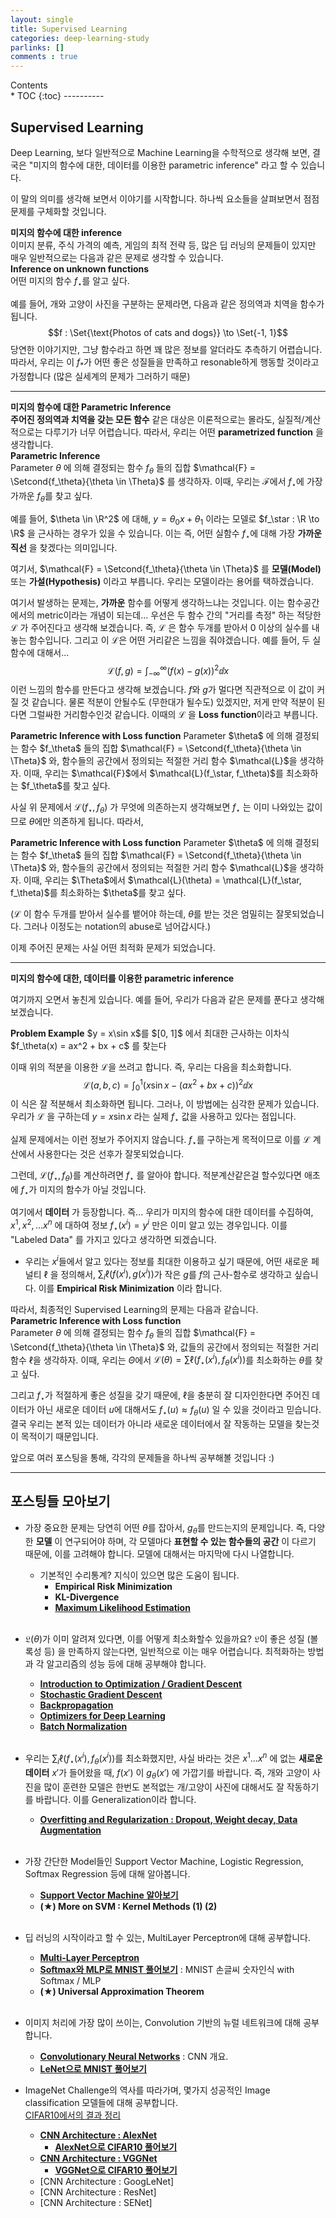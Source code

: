 ```yaml
---
layout: single
title: Supervised Learning
categories: deep-learning-study
parlinks: []
comments : true
---
```

<div id="toc">
Contents
</div>
* TOC
{:toc}
----------

## Supervised Learning
Deep Learning, 보다 일반적으로 Machine Learning을 수학적으로 생각해 보면, 결국은 "미지의 함수에 대한, 데이터를 이용한 parametric inference" 라고 할 수 있습니다. 

이 말의 의미를 생각해 보면서 이야기를 시작합니다. 하나씩 요소들을 살펴보면서 점점 문제를 구체화할 것입니다. 

**미지의 함수에 대한 inference**  
이미지 분류, 주식 가격의 예측, 게임의 최적 전략 등, 많은 딥 러닝의 문제들이 있지만 매우 일반적으로는 다음과 같은 문제로 생각할 수 있습니다. 
<span style="display:block" class="math_item">
    <b class="math_item_title">Inference on unknown functions</b>  
    어떤 미지의 함수 $f_\star$를 알고 싶다.
</span> 

예를 들어, 개와 고양이 사진을 구분하는 문제라면, 다음과 같은 정의역과 치역을 함수가 됩니다. 
$$f : \Set{\text{Photos of cats and dogs}} \to \Set{-1, 1}$$
당연한 이야기지만, 그냥 함수라고 하면 꽤 많은 정보를 알더라도 추측하기 어렵습니다. 따라서, 우리는 이 $f_*$가 어떤 좋은 성질들을 만족하고 resonable하게 행동할 것이라고 가정합니다 (많은 실세계의 문제가 그러하기 때문) 

------------------------------------------------

**미지의 함수에 대한 Parametric Inference**  
**주어진 정의역과 치역을 갖는 모든 함수** 같은 대상은 이론적으로는 몰라도, 실질적/계산적으로는 다루기가 너무 어렵습니다. 따라서, 우리는 어떤 **parametrized function** 을 생각합니다. 
<span style="display:block" class="math_item">
    <b class="math_item_title">Parametric Inference</b>  
    Parameter $\theta$ 에 의해 결정되는 함수 $f_\theta$ 들의 집합 $\mathcal{F} = \Setcond{f_\theta}{\theta \in \Theta}$ 를 생각하자. 이때, 우리는 $\mathcal{F}$에서 $f_\star$에 가장 가까운 $f_\theta$를 찾고 싶다. 
</span> 

예를 들어, $\theta \in \R^2$ 에 대해, $y = \theta_0 x + \theta_1$ 이라는 모델로 $f_\star : \R \to \R$ 을 근사하는 경우가 있을 수 있습니다. 이는 즉, 어떤 실함수 $f_\star$에 대해 가장 **가까운 직선** 을 찾겠다는 의미입니다. 

여기서, $\mathcal{F} = \Setcond{f_\theta}{\theta \in \Theta}$ 를 **모델(Model)** 또는 **가설(Hypothesis)** 이라고 부릅니다. 우리는 모델이라는 용어를 택하겠습니다. 

여기서 발생하는 문제는, **가까운** 함수를 어떻게 생각하느냐는 것입니다. 이는 함수공간에서의 metric이라는 개념이 되는데... 우선은 두 함수 간의 "거리를 측정" 하는 적당한 $\mathcal{L}$ 가 주어진다고 생각해 보겠습니다. 즉, $\mathcal{L}$ 은 함수 두개를 받아서 0 이상의 실수를 내놓는 함수입니다. 그리고 이 $\mathcal{L}$은 어떤 거리같은 느낌을 줘야겠습니다. 예를 들어, 두 실함수에 대해서...
$$\mathcal{L}(f, g) = \int_{-\infty}^{\infty} (f(x) - g(x))^2\dd{x}$$
이런 느낌의 함수를 만든다고 생각해 보겠습니다. $f$와 $g$가 멀다면 직관적으로 이 값이 커질 것 같습니다. 물론 적분이 안될수도 (무한대가 될수도) 있겠지만, 저게 만약 적분이 된다면 그럴싸한 거리함수인것 같습니다. 이때의 $\mathcal{L}$ 을 **Loss function**이라고 부릅니다. 

<span style="display:block" class="math_item">
    <b class="math_item_title">Parametric Inference with Loss function</b>  
    Parameter $\theta$ 에 의해 결정되는 함수 $f_\theta$ 들의 집합 $\mathcal{F} = \Setcond{f_\theta}{\theta \in \Theta}$ 와, 함수들의 공간에서 정의되는 적절한 거리 함수 $\mathcal{L}$을 생각하자. 이때, 우리는 $\mathcal{F}$에서 $\mathcal{L}(f_\star, f_\theta)$를 최소화하는 $f_\theta$를 찾고 싶다. 
</span> 

사실 위 문제에서 $\mathcal{L}(f_\star, f_\theta)$ 가 무엇에 의존하는지 생각해보면 $f_\star$ 는 이미 나와있는 값이므로 $\theta$에만 의존하게 됩니다. 따라서, 

<span style="display:block" class="math_item">
    <b class="math_item_title">Parametric Inference with Loss function</b>  
    Parameter $\theta$ 에 의해 결정되는 함수 $f_\theta$ 들의 집합 $\mathcal{F} = \Setcond{f_\theta}{\theta \in \Theta}$ 와, 함수들의 공간에서 정의되는 적절한 거리 함수 $\mathcal{L}$을 생각하자. 이때, 우리는 $\Theta$에서 $\mathcal{L}(\theta) = \mathcal{L}(f_\star, f_\theta)$를 최소화하는 $\theta$를 찾고 싶다. 
</span> 

($\mathcal{L}$ 이 함수 두개를 받아서 실수를 뱉어야 하는데, $\theta$를 받는 것은 엄밀히는 잘못되었습니다. 그러나 이정도는 notation의 abuse로 넘어갑시다.)

이제 주어진 문제는 사실 어떤 최적화 문제가 되었습니다.

------------------------------------------------

**미지의 함수에 대한, 데이터를 이용한 parametric inference**  

여기까지 오면서 놓친게 있습니다. 예를 들어, 우리가 다음과 같은 문제를 푼다고 생각해 보겠습니다. 

<span style="display:block" class="math_item">
    <b class="math_item_title">Problem Example</b>  
    $y = x\sin x$를 $[0, 1]$ 에서 최대한 근사하는 이차식 $f_\theta(x) = ax^2 + bx + c$ 를 찾는다
</span> 

이때 위의 적분을 이용한 $\mathcal{L}$을 쓰려고 합니다. 즉, 우리는 다음을 최소화합니다. 
$$\mathcal{L}(a, b, c) = \int_{0}^{1} (x \sin x - (ax^2 + bx + c))^2 \dd{x}$$
이 식은 잘 적분해서 최소화하면 됩니다. 그러나, 이 방법에는 심각한 문제가 있습니다. 우리가 $\mathcal{L}$ 을 구하는데 $y = x \sin x$ 라는 실제 $f_\star$ 값을 사용하고 있다는 점입니다. 

실제 문제에서는 이런 정보가 주어지지 않습니다. $f_\star$를 구하는게 목적이므로 이를 $\mathcal{L}$ 계산에서 사용한다는 것은 선후가 잘못되었습니다. 

그런데, $\mathcal{L}(f_\star, f_\theta)$를 계산하려면 $f_\star$ 를 알아야 합니다. 적분계산같은걸 할수있다면 애초에 $f_\star$가 미지의 함수가 아닐 것입니다. 

여기에서 **데이터** 가 등장합니다. 즉... 우리가 미지의 함수에 대한 데이터를 수집하여, $x^1, x^2, \dots x^n$ 에 대하여 정보 $f_\star(x^i) = y^i$ 만은 이미 알고 있는 경우입니다. 이를 "Labeled Data" 를 가지고 있다고 생각하면 되겠습니다. 
- 우리는 $x^i$들에서 알고 있다는 정보를 최대한 이용하고 싶기 때문에, 어떤 새로운 페널티 $\ell$ 을 정의해서, $\sum_i \ell(f(x^i), g(x^i))$가 작은 $g$를 $f$의 근사-함수로 생각하고 싶습니다. 이를 **Empirical Risk Minimization** 이라 합니다. 

따라서, 최종적인 Supervised Learning의 문제는 다음과 같습니다. 
<span style="display:block" class="math_item">
    <b class="math_item_title">Parametric Inference with Loss function</b>  
    Parameter $\theta$ 에 의해 결정되는 함수 $f_\theta$ 들의 집합 $\mathcal{F} = \Setcond{f_\theta}{\theta \in \Theta}$ 와, 값들의 공간에서 정의되는 적절한 거리 함수 $\ell$을 생각하자. 이때, 우리는 $\Theta$에서 $\mathcal{L}(\theta) = \sum \ell(f_\star(x^i), f_\theta(x^i))$를 최소화하는 $\theta$를 찾고 싶다. 
</span> 

그리고 $f_\star$가 적절하게 좋은 성질을 갖기 때문에, $\ell$을 충분히 잘 디자인한다면 주어진 데이터가 아닌 새로운 데이터 $u$에 대해서도 $f_\star(u) \approx f_\theta(u)$ 일 수 있을 것이라고 믿습니다. 결국 우리는 본적 있는 데이터가 아니라 새로운 데이터에서 잘 작동하는 모델을 찾는것이 목적이기 때문입니다. 

앞으로 여러 포스팅을 통해, 각각의 문제들을 하나씩 공부해볼 것입니다 :) 

------------------------------------------------

## 포스팅들 모아보기 
- 가장 중요한 문제는 당연히 어떤 $\theta$를 잡아서, $g_\theta$를 만드는지의 문제입니다. 즉, 다양한 **모델** 이 연구되어야 하며, 각 모델마다 **표현할 수 있는 함수들의 공간** 이 다르기 때문에, 이를 고려해야 합니다. 모델에 대해서는 마지막에 다시 나열합니다. 
  - 기본적인 수리통계? 지식이 있으면 많은 도움이 됩니다. 
    - **Empirical Risk Minimization**
    - **KL-Divergence**
    - **[Maximum Likelihood Estimation](/mathematical-statistics/Maximum-Likelihood-Estimation/)**
<br/><br/>

- $\mathfrak{L}(\theta)$가 이미 알려져 있다면, 이를 어떻게 최소화할수 있을까요? $\mathfrak{L}$이 좋은 성질 (볼록성 등) 을 만족하지 않는다면, 일반적으로 이는 매우 어렵습니다. 최적화하는 방법과 각 알고리즘의 성능 등에 대해 공부해야 합니다.
  - **[Introduction to Optimization / Gradient Descent](/deep-learning-study/opt-and-gd/)**
  - **[Stochastic Gradient Descent](/deep-learning-study/sgd/)**
  - **[Backpropagation](/deep-learning-study/backpropagation/)**
  - **[Optimizers for Deep Learning](/deep-learning-study/optimizer-for-deep-learning)**
  - **[Batch Normalization](/deep-learning-study/batch-normalization/)**
<br/><br/>

- 우리는 $\sum_i \ell(f_\star(x^i), f_\theta(x^i))$를 최소화했지만, 사실 바라는 것은 $x^1 \dots x^n$ 에 없는 **새로운 데이터** $x'$가 들어왔을 때, $f(x')$ 이 $g_\theta(x')$ 에 가깝기를 바랍니다. 즉, 개와 고양이 사진을 많이 훈련한 모델은 한번도 본적없는 개/고양이 사진에 대해서도 잘 작동하기를 바랍니다. 이를 Generalization이라 합니다. 
  - **[Overfitting and Regularization : Dropout, Weight decay, Data Augmentation](/deep-learning-study/overfitting-and-regularization/)**
<br/><br/>

- 가장 간단한 Model들인 Support Vector Machine, Logistic Regression, Softmax Regression 등에 대해 알아봅니다. 
  - **[Support Vector Machine 알아보기](/deep-learning-study/support-vector-machines/)**
  - **($\bigstar$) More on SVM : Kernel Methods (1) (2)**
<br/><br/>

- 딥 러닝의 시작이라고 할 수 있는, MultiLayer Perceptron에 대해 공부합니다. 
  - **[Multi-Layer Perceptron](/deep-learning-study/multilayer-perceptron/)**
  - **[Softmax와 MLP로 MNIST 풀어보기](/deep-learning-study/mnist-mlp/)** : MNIST 손글씨 숫자인식 with Softmax / MLP
  - **($\bigstar$) Universal Approximation Theorem**
<br/><br/>

- 이미지 처리에 가장 많이 쓰이는, Convolution 기반의 뉴럴 네트워크에 대해 공부합니다. 
  - **[Convolutionary Neural Networks](/deep-learning-study/convolutionary-neural-networks/)** : CNN 개요.
  - **[LeNet으로 MNIST 풀어보기](/deep-learning-study/LeNet-MNIST)**
- ImageNet Challenge의 역사를 따라가며, 몇가지 성공적인 Image classification 모델들에 대해 공부합니다.   
[CIFAR10에서의 결과 정리](/deep-learning-study/pytorch-cifar10)
  - **[CNN Architecture : AlexNet](/deep-learning-study/AlexNet/)**
    - **[AlexNet으로 CIFAR10 풀어보기](/deep-learning-study/alexnet-cifar10/)**
  - **[CNN Architecture : VGGNet](/deep-learning-study/VGGNet/)**
    - **[VGGNet으로 CIFAR10 풀어보기](/deep-learning-study/vggnet-cifar10/)**
  - [CNN Architecture : GoogLeNet]
  - [CNN Architecture : ResNet]
  - [CNN Architecture : SENet]
<br/><br/>